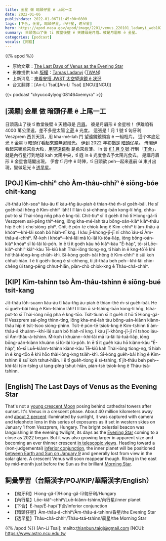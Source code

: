 ```yaml
---
title: 金星 做 暗頭仔星 ê 上尾一工
date: 2022-01-06
publishdate: 2022-01-06T11:45:00+0800
tags: [下合, 金星, 暗頭仔星, 內行星, 透早星]
hero: https://apod.nasa.gov/apod/image/2201/venus_220101_ladanyi_web1024.jpg
summary: 日頭落山了後 tī 教堂後壁 ê 天體毋是月眉。彼是月眉形 ê 金星。
categories: [podcast]
vocals: [阿錕]
---
```


{{% apod %}}

- 原始文章：[The Last Days of Venus as the Evening Star](https://apod.nasa.gov/apod/ap220106.html)
- 影像提供 kah [版權][copyright]：[Tamas Ladanyi](http://www.astrophoto.hu/) ([TWAN](http://www.twanight.org/))
- 上新消息：[來看安搭 JWST 太空望遠鏡 ê 狀況](https://jwst.nasa.gov/content/webbLaunch/whereIsWebb.html)
- 台文翻譯：[An-Li Tsai][An-Li Tsai] ([NCU][NCU])

{{< podcast "ckyuco4ylyogl081464xemyra" >}}

## [漢羅] 金星 做 暗頭仔星 ê 上尾一工
日頭落山了後 tī 教堂後壁 ê 天體毋是 [月眉][young crescent Moon]。
彼是月眉形 ê 金星啦！
伊離咱有 4000 萬公里遠，差不多是太陽 [2 葩][about 2 percent] ê 光度。
這張是 1 月 1 號 tī 匈牙利 Veszprem 西爿天頂，用 kha-mé-lah 鬥 望遠鏡鏡頭翕 ê 一組相片。
這个本底足光 ê 金星 tī 暗頭仔看起來煞無遐爾光。
伊到 2022 年初猶是 [暗頭仔星][Evening Star t]。
毋閣伊看起來嘛愈來愈大粒，[用望遠鏡看][in telescopic views] 是愈來愈薄。
In 會 [tī 1 月 9 號][between Earth and Sun on January 9] 行到「[下合][inferior conjunction]」，就是內行星行到地球 kah 太陽中央，tī 遐 in ê 光度會去予太陽光食去。
是講月眉形 ê 金星會隨閣出現。
伊會 tī 月中 ê 時陣，tī 日頭欲 peh--起來進前 ùi 東爿出現，變做足光 ê [透早星][Morning Star]。

## [POJ] Kim-chhiⁿ chò Àm-thâu-chhiⁿ ê siōng-bóe chi̍t-kang
Ji̍t-thâu lo̍h-soaⁿ liáu-āu tī kàu-tn̂g āu-piah ê thian-thé m̄-sī goe̍h-bâi.
He sī goe̍h-bâi hêng ê Kim-chhiⁿ la̍h!
I lî lán ū sì-chheng-bān kong-lí hn̄g, chha-put-to sī Thài-iông nn̄g pha ê kng-tō͘.
Chit-tiuⁿ sī it goe̍h it hō tī Hiong-gâ-lī Veszprem sai-pêng thiⁿ-téng, iōng kha-mé-lah tàu bōng-oán-kiàⁿ kiàⁿ-thâu hip ê chi̍t-cho͘ siòng-phìⁿ.
Chi̍t-ê pún-tē chiok-kng ê Kim-chhiⁿ tī àm-thâu-á khòaⁿ--khí-lâi soah bô hiah-nī kng.
I kàu jī-khòng-jī-jī nî chho͘ iáu-sī Àm-thâu-á-chhiⁿ.
M̄-koh i khòaⁿ--khí-lâi mā lú-lâi lú-tōa-lia̍p, iōng bōng-oán-kiàⁿ khòaⁿ sī lú-lâi lú-po̍h.
In ē tī it goe̍h káu hō kiâⁿ-kàu "Ē-ha̍p", tō-sī Lōe-kiâⁿ-chhiⁿ kiâⁿ-kàu Tē-kiû kah Thài-iông tiong-ng, tī hiah in ê kng-tō͘ ē khì hō͘ thài-iông-kng chia̍h-khì.
Sī-kóng goe̍h-bâi hêng ê Kim-chhiⁿ ē sûi koh chhut-hiān.
I ē tī goe̍h-tiong ê sì-chheng, tī ji̍t-thâu beh peh--khí-lâi chìn-chêng ùi tang-pêng chhut-hiān, piàn-chò chiok-kng ê Thàu-chá-chhiⁿ.

## [KIP] Kim-tshinn tsò Àm-thâu-tshinn ê siōng-bué tsi̍t-kang
Ji̍t-thâu lo̍h-suann liáu-āu tī kàu-tn̂g āu-piah ê thian-thé m̄-sī gue̍h-bâi.
He sī gue̍h-bâi hîng ê Kim-tshinn la̍h!
I lî lán ū sì-tshing-bān kong-lí hn̄g, tsha-put-to sī Thài-iông nn̄g pha ê kng-tōo.
Tsit-tiunn sī it gue̍h it hō tī Hiong-gâ-lī Veszprem sai-pîng thinn-tíng, iōng kha-mé-lah tàu bōng-uán-kiànn kiànn-thâu hip ê tsi̍t-tsoo siòng-phìnn.
Tsi̍t-ê pún-tē tsiok-kng ê Kim-tshinn tī àm-thâu-á khuànn--khí-lâi suah bô hiah-nī kng.
I kàu jī-khòng-jī-jī nî tshoo iáu-sī Àm-thâu-á-tshinn.
M̄-koh i khuànn--khí-lâi mā lú-lâi lú-tuā-lia̍p, iōng bōng-uán-kiànn khuànn sī lú-lâi lú-po̍h.
In ē tī it gue̍h káu hō kiânn-kàu "Ē-ha̍p", tō-sī Luē-kiânn-tshinn kiânn-kàu Tē-kiû kah Thài-iông tiong-ng, tī hiah in ê kng-tōo ē khì hōo thài-iông-kng tsia̍h-khì.
Sī-kóng gue̍h-bâi hîng ê Kim-tshinn ē suî koh tshut-hiān.
I ē tī gue̍h-tiong ê sì-tshing, tī ji̍t-thâu beh peh--khí-lâi tsìn-tsîng uì tang-pîng tshut-hiān, piàn-tsò tsiok-kng ê Thàu-tsá-tshinn.

## [English] The Last Days of Venus as the Evening Star
That's not a [young crescent Moon][young crescent Moon] posing behind cathedral towers after sunset.
It's Venus in a crescent phase.
About 40 million kilometers away and [about 2 percent][about 2 percent] illuminated by sunlight, it was captured with camera and telephoto lens in this series of exposures as it set in western skies on January 1 from Veszprem, Hungary.
The bright celestial beacon was languishing in the evening twilight, its days as the [Evening Star][Evening Star e] coming to a close as 2022 began.
But it was also growing larger in apparent size and becoming an ever thinner crescent [in telescopic views][in telescopic views].
Heading toward a (non-judgemental) [inferior conjunction][inferior conjunction], the inner planet will be positioned [between Earth and Sun on January 9][between Earth and Sun on January 9] and generally lost from view in the solar glare.
A crescent Venus will soon reappear though.
Rising in the east by mid-month just before the Sun as the brilliant [Morning Star][Morning Star].

## 詞彙學習（台語漢字/POJ/KIP/華語漢字/English）
- 【匈牙利】Hiong-gâ-lī/Hiong-gâ-lī/匈牙利/Hungary
- 【內行星】Lōe-kiâⁿ-chhiⁿ/Luē-kiânn-tshinn/內行星/inner planet
- 【下合】Ē-hap/Ē-hap/下合/inferior conjunction
- 【暗頭仔星】Àm-thâu-á-chhiⁿ/Àm-thâu-á-tshinn/昏星/the Evening Star
- 【透早星】Thàu-chá-chhiⁿ/Thàu-tsá-tshinn/晨星/the Morning Star


{{% /apod %}}
[An-Li Tsai]: mailto:thianbun.taigi@gmail.com
[NCU]: https://www.astro.ncu.edu.tw

[copyright]: https://apod.nasa.gov/apod/fap/lib/about_apod.html#srapply

[young crescent Moon]:https://apod.nasa.gov/apod/ap181116.html
[about 2 percent]:http://www.astropixels.com/ephemeris/planets/venus2022.html
[Evening Star e]:https://apod.nasa.gov/apod/ap211223.html
[Evening Star t]:https://apod.tw/daily/20211223/
[in telescopic views]:https://apod.nasa.gov/apod/ap200521.html
[inferior conjunction]:http://astronomy.swin.edu.au/cosmos/I/Inferior+Conjunction
[between Earth and Sun on January 9]:https://earthsky.org/astronomy-essentials/inferior-conjunction-venus-between-sun-and-earth/
[Morning Star]:https://history.nasa.gov/SP-424/ch1.htm
